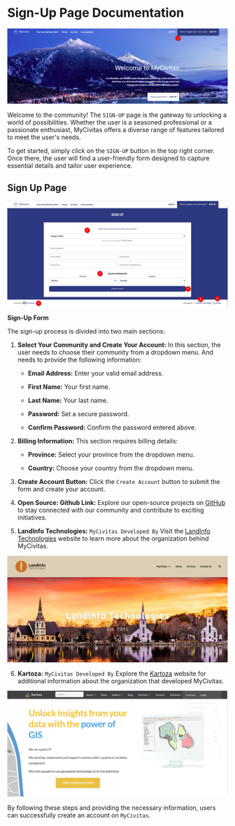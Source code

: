 # Sign-Up Page Documentation

![sign up option](./img/sign-up-1.png)

Welcome to the community! The `SIGN-UP` page is the gateway to unlocking a world of possibilities. Whether the user is a seasoned professional or a passionate enthusiast, MyCivitas offers a diverse range of features tailored to meet the user's needs.

To get started, simply click on the `SIGN-UP` button in the top right corner. Once there, the user will find a user-friendly form designed to capture essential details and tailor user experience.

## Sign Up Page

![sign up page](./img/sign-up-2.png)

**Sign-Up Form**

The sign-up process is divided into two main sections:

1. **Select Your Community and Create Your Account:** In this section, the user needs to choose their community from a dropdown menu. And needs to provide the following information:

    - **Email Address:** Enter your valid email address.

    - **First Name:** Your first name.

    - **Last Name:** Your last name.

    - **Password:** Set a secure password.

    - **Confirm Password:** Confirm the password entered above.

2. **Billing Information:** This section requires billing details:

    - **Province:** Select your province from the dropdown menu.

    - **Country:** Choose your country from the dropdown menu.

3. **Create Account Button:** Click the `Create Account` button to submit the form and create your account.

4. **Open Source: Github Link:** Explore our open-source projects on [GitHub](https://github.com/landinfotech/mycivitas) to stay connected with our community and contribute to exciting initiatives.

5. **LandInfo Technologies:** `MyCivitas Developed By`
Visit the [LandInfo Technologies](https://www.landinfotech.com/) website to learn more about the organization behind MyCivitas.

![LandInfo Technologies](./img/sign-up-3.png)

6. **Kartoza:** `MyCivitas Developed By`
Explore the [Kartoza](https://kartoza.com/) website for additional information about the organization that developed MyCivitas.

![LandInfo Technologies](./img/sign-up-4.png)

By following these steps and providing the necessary information, users can successfully create an account on `MyCivitas`.
